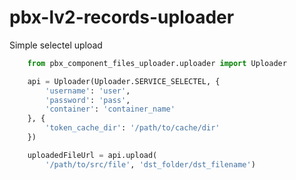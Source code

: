 # pbx-lv2-records-uploader

Simple selectel upload

```python
    from pbx_component_files_uploader.uploader import Uploader

    api = Uploader(Uploader.SERVICE_SELECTEL, {
        'username': 'user',
        'password': 'pass',
        'container': 'container_name'
    }, {
        'token_cache_dir': '/path/to/cache/dir'
    })

    uploadedFileUrl = api.upload(
        '/path/to/src/file', 'dst_folder/dst_filename')
```
